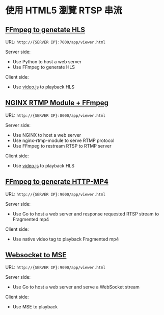 # 使用 HTML5 瀏覽 RTSP 串流 


## [FFmpeg to genetate HLS](./ffmpeg-hls/README.md)

URL: `http://{SERVER IP}:7000/app/viewer.html`

Server side:
* Use Python to host a web server
* Use FFmpeg to generate HLS

Client side:
* Use [video.js](https://github.com/videojs/video.js) to playback HLS

## [NGINX RTMP Module + FFmpeg](./nginx-rtmp/README.md)

URL: `http://{SERVER IP}:8000/app/viewer.html`

Server side:
* Use NGINX to host a web server
* Use nginx-rtmp-module to serve RTMP protocol
* Use FFmpeg to restream RTSP to RTMP server

Client side:
* Use [video.js](https://github.com/videojs/video.js) to playback HLS


## [FFmpeg to generate HTTP-MP4](./http-mp4-go/README.md)

URL: `http://{SERVER IP}:9000/app/viewer.html`

Server side:
* Use Go to host a web server and response requested RTSP stream to Fragmented mp4

Client side:
* Use native video tag to playback Fragmented mp4

## [Websocket to MSE](./websocket-mse-go/README.md)

URL: `http://{SERVER IP}:9090/app/viewer.html`

Server side:
* Use Go to host a web server and serve a WebSocket stream

Client side:
* Use MSE to playback
